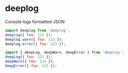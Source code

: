 # deeplog

Console logs formatted JSON:

```js
import deeplog from 'deeplog';
deeplog({ foo: 123 });
deeplog.warn({ foo: 123 });
deeplog.error({ foo: 123 });

import { deepLog, deepWarn, deepError } from 'deeplog';
deepLog({ foo: 123 });
deepWarn({ foo: 123 });
deepError({ foo: 123 });
```

